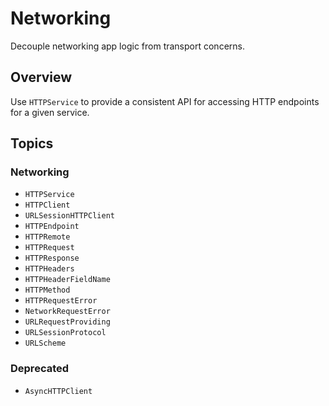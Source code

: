 # Networking

Decouple networking app logic from transport concerns.

## Overview

Use ``HTTPService`` to provide a consistent API for accessing HTTP endpoints for a given service. 

## Topics

### Networking

- ``HTTPService``
- ``HTTPClient``
- ``URLSessionHTTPClient``
- ``HTTPEndpoint``
- ``HTTPRemote``
- ``HTTPRequest``
- ``HTTPResponse``
- ``HTTPHeaders``
- ``HTTPHeaderFieldName``
- ``HTTPMethod``
- ``HTTPRequestError``
- ``NetworkRequestError``
- ``URLRequestProviding``
- ``URLSessionProtocol``
- ``URLScheme``

### Deprecated

- ``AsyncHTTPClient``
